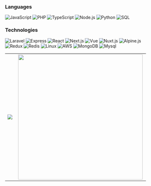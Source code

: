 ### Languages

![JavaScript](https://img.shields.io/badge/-JavaScript-000?&logo=JavaScript)
![PHP](https://img.shields.io/badge/-PHP-000?&logo=PHP)
![TypeScript](https://img.shields.io/badge/-TypeScript-000?&logo=TypeScript)
![Node.js](https://img.shields.io/badge/-Node.js-000?&logo=node.js)
![Python](https://img.shields.io/badge/-Python-000?&logo=Python)
![SQL](https://img.shields.io/badge/-SQL-000?&logo=MySQL)

### Technologies

![Laravel](https://img.shields.io/badge/-Laravel-000?&logo=Laravel)
![Express](https://img.shields.io/badge/-express-000?&logo=express)
![React](https://img.shields.io/badge/-React-000?&logo=React)
![Next.js](https://img.shields.io/badge/-Next.js-000?&logo=Next.js)
![Vue](https://img.shields.io/badge/-Vue-000?&logo=Vue.js)
![Nuxt.js](https://img.shields.io/badge/-Nuxt-000?&logo=Nuxt.js)
![Alpine.js](https://img.shields.io/badge/-Alpine.js-000?&logo=Alpine.js)
![Redux](https://img.shields.io/badge/-Redux-000?&logo=Redux)
![Redis](https://img.shields.io/badge/-Redis-000?&logo=Redis)
![Linux](https://img.shields.io/badge/-Linux-000?&logo=Linux)
![AWS](https://img.shields.io/badge/-AWS-000?&logo=Amazon-AWS&logoColor=F90)
![MongoDB](https://img.shields.io/badge/-MongoDB-000?&logo=MongoDB)
![Mysql](https://img.shields.io/badge/-mysql-000?&logo=mysql)

<center>
  <table>
    <tr>
        <td><img heigth="100% auto;" align="left" src="https://github-readme-stats.vercel.app/api/top-langs/?username=jniyaz&layout=compact&theme=blueberry&langs_count=8"/></td>
        <td><img width="410px" align="left" src="https://github-readme-streak-stats.herokuapp.com/?user=jniyaz&hide_border=true&theme=blueberry" /></td>
    </tr>  
  </table>
</center>

